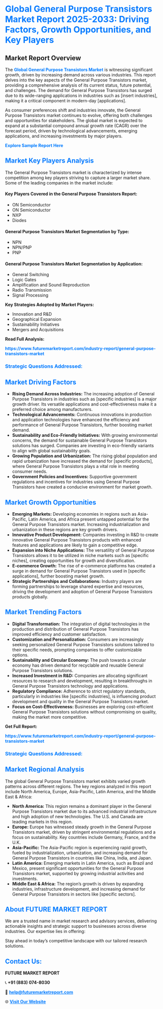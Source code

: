 <h1 style="color: #007BFF;">Global General Purpose Transistors Market Report 2025-2033: Driving Factors, Growth Opportunities, and Key Players</h1>

<section id="overview">
<h2>Market Report Overview</h2>
<p>The <a href="https://www.futuremarketreport.com/industry-report/general-purpose-transistors-market" style="color: #007BFF; text-decoration: none;"><strong>Global General Purpose Transistors Market</strong></a> is witnessing significant growth, driven by increasing demand across various industries. This report delves into the key aspects of the General Purpose Transistors market, providing a comprehensive analysis of its current status, future potential, and challenges. The demand for General Purpose Transistors has surged due to its wide-ranging applications in industries such as [insert industries], making it a critical component in modern-day [applications].</p>
<p>As consumer preferences shift and industries innovate, the General Purpose Transistors market continues to evolve, offering both challenges and opportunities for stakeholders. The global market is expected to expand at a substantial compound annual growth rate (CAGR) over the forecast period, driven by technological advancements, emerging applications, and increasing investments by major players.</p>
</section>

<section id="overview">
<p><a href="https://www.futuremarketreport.com/request-sample/reportId=76514" style="color: #007BFF; text-decoration: none;"><strong>Explore Sample Report Here</strong></a></p>
</section>

<section id="key-players">
<h2 style="color: #007BFF;">Market Key Players Analysis</h2>
<p>The General Purpose Transistors market is characterized by intense competition among key players striving to capture a larger market share. Some of the leading companies in the market include:</p>
<h4>Key Players Covered in the General Purpose Transistors Report:</h4>
<ul><li>ON Semiconductor</li><li>ON Semiconductor</li><li>NXP</li><li>Diodes</li></ul>
<h4>General Purpose Transistors Market Segmentation by Type:</h4>
<ul><li>NPN</li><li>NPN/PNP</li><li>PNP</li></ul>

<h4>General Purpose Transistors Market Segmentation by Application:</h4>
<ul><li>General Switching</li><li>Logic Gates</li><li>Amplification and Sound Reproduction</li><li>Radio Transmission</li><li>Signal Processing</li></ul>
<p><strong>Key Strategies Adopted by Market Players:</strong></p>
<ul>
<li>Innovation and R&D</li>
<li>Geographical Expansion</li>
<li>Sustainability Initiatives</li>
<li>Mergers and Acquisitions</li>
</ul>
</section>

<section>
<p><strong>Read Full Analysis: </strong></p><a href="https://www.futuremarketreport.com/industry-report/general-purpose-transistors-market" style="color: #007BFF; text-decoration: none;"><strong>https://www.futuremarketreport.com/industry-report/general-purpose-transistors-market</strong></a>
<h3 style="color: #007BFF;">Strategic Questions Addressed:</h3>
</section>

<section id="driving-factors">
<h2 style="color: #007BFF;">Market Driving Factors</h2>
<ul>
<li><strong>Rising Demand Across Industries:</strong> The increasing adoption of General Purpose Transistors in industries such as [specific industries] is a major growth driver. Its versatile applications and cost-effectiveness make it a preferred choice among manufacturers.</li>
<li><strong>Technological Advancements:</strong> Continuous innovations in production and application technologies have enhanced the efficiency and performance of General Purpose Transistors, further boosting market demand.</li>
<li><strong>Sustainability and Eco-Friendly Initiatives:</strong> With growing environmental concerns, the demand for sustainable General Purpose Transistors solutions has surged. Companies are investing in eco-friendly variants to align with global sustainability goals.</li>
<li><strong>Growing Population and Urbanization:</strong> The rising global population and rapid urbanization have increased the demand for [specific products], where General Purpose Transistors plays a vital role in meeting consumer needs.</li>
<li><strong>Government Policies and Incentives:</strong> Supportive government regulations and incentives for industries using General Purpose Transistors have created a conducive environment for market growth.</li>
</ul>
</section>

<section id="growth-opportunities">
<h2 style="color: #007BFF;">Market Growth Opportunities</h2>
<ul>
<li><strong>Emerging Markets:</strong> Developing economies in regions such as Asia-Pacific, Latin America, and Africa present untapped potential for the General Purpose Transistors market. Increasing industrialization and urbanization in these regions are key growth drivers.</li>
<li><strong>Innovative Product Development:</strong> Companies investing in R&D to create innovative General Purpose Transistors products with enhanced features and applications are likely to gain a competitive edge.</li>
<li><strong>Expansion into Niche Applications:</strong> The versatility of General Purpose Transistors allows it to be utilized in niche markets such as [specific niches], creating opportunities for growth and diversification.</li>
<li><strong>E-commerce Growth:</strong> The rise of e-commerce platforms has created a surge in demand for General Purpose Transistors used in [specific applications], further boosting market growth.</li>
<li><strong>Strategic Partnerships and Collaborations:</strong> Industry players are forming partnerships to leverage shared expertise and resources, driving the development and adoption of General Purpose Transistors products globally.</li>
</ul>
</section>

<section id="trending-factors">
<h2 style="color: #007BFF;">Market Trending Factors</h2>
<ul>
<li><strong>Digital Transformation:</strong> The integration of digital technologies in the production and distribution of General Purpose Transistors has improved efficiency and customer satisfaction.</li>
<li><strong>Customization and Personalization:</strong> Consumers are increasingly seeking personalized General Purpose Transistors solutions tailored to their specific needs, prompting companies to offer customizable options.</li>
<li><strong>Sustainability and Circular Economy:</strong> The push towards a circular economy has driven demand for recyclable and reusable General Purpose Transistors solutions.</li>
<li><strong>Increased Investment in R&D:</strong> Companies are allocating significant resources to research and development, resulting in breakthroughs in General Purpose Transistors technology and applications.</li>
<li><strong>Regulatory Compliance:</strong> Adherence to strict regulatory standards, particularly in industries like [specific industries], is influencing product development and quality in the General Purpose Transistors market.</li>
<li><strong>Focus on Cost-Effectiveness:</strong> Businesses are exploring cost-efficient General Purpose Transistors solutions without compromising on quality, making the market more competitive.</li>
</ul>
</section>

<section>
<p><strong>Get Full Report: </strong></p><a href="https://www.futuremarketreport.com/industry-report/general-purpose-transistors-market" style="color: #007BFF; text-decoration: none;"><strong>https://www.futuremarketreport.com/industry-report/general-purpose-transistors-market</strong></a>
<h3 style="color: #007BFF;">Strategic Questions Addressed:</h3>
</section>


<section id="regional-analysis">
<h2 style="color: #007BFF;">Market Regional Analysis</h2>
<p>The global General Purpose Transistors market exhibits varied growth patterns across different regions. The key regions analyzed in this report include North America, Europe, Asia-Pacific, Latin America, and the Middle East & Africa:</p>
<ul>
<li><strong>North America:</strong> This region remains a dominant player in the General Purpose Transistors market due to its advanced industrial infrastructure and high adoption of new technologies. The U.S. and Canada are leading markets in this region.</li>
<li><strong>Europe:</strong> Europe has witnessed steady growth in the General Purpose Transistors market, driven by stringent environmental regulations and a focus on sustainability. Key countries include Germany, France, and the U.K.</li>
<li><strong>Asia-Pacific:</strong> The Asia-Pacific region is experiencing rapid growth, fueled by industrialization, urbanization, and increasing demand for General Purpose Transistors in countries like China, India, and Japan.</li>
<li><strong>Latin America:</strong> Emerging markets in Latin America, such as Brazil and Mexico, present significant opportunities for the General Purpose Transistors market, supported by growing industrial activities and investments.</li>
<li><strong>Middle East & Africa:</strong> The region’s growth is driven by expanding industries, infrastructure development, and increasing demand for General Purpose Transistors in sectors like [specific sectors].</li>
</ul>
</section>

<footer>
<h2 style="color: #007BFF;">About FUTURE MARKET REPORT</h2>
<p>We are a trusted name in market research and advisory services, delivering actionable insights and strategic support to businesses across diverse industries. Our expertise lies in offering:</p>

<p>Stay ahead in today’s competitive landscape with our tailored research solutions.</p>

<h2 style="color: #007BFF;">Contact Us:</h2>
<p><strong>FUTURE MARKET REPORT</strong></p>
<p>📞 <strong>+91 (883) 074-8030</strong></p>
<p>📧 <strong><a href="mailto:help@futuremarketreport.com" style="color: #007BFF;">help@futuremarketreport.com</a></strong></p>
<p>🌐 <strong><a href="https://www.futuremarketreport.com/" style="color: #007BFF;">Visit Our Website</a></strong></p>
</footer>